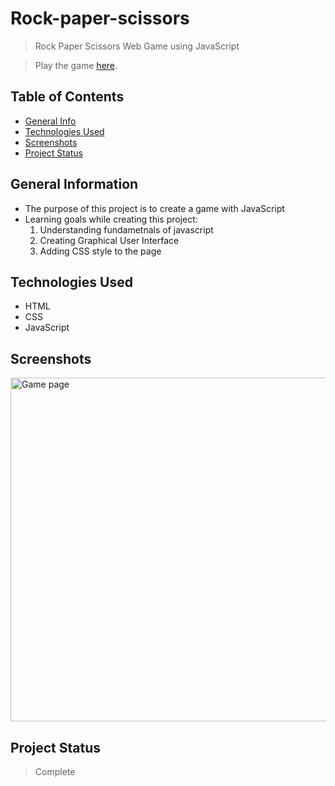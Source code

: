 # Rock-paper-scissors

> Rock Paper Scissors Web Game using JavaScript

> Play the game <a href="https://przewnic.github.io/Rock-paper-scissors/">here</a>.

## Table of Contents
* [General Info](#general-information)
* [Technologies Used](#technologies-used)
* [Screenshots](#screenshots)
* [Project Status](#project-status)


## General Information
- The purpose of this project is to create a game with JavaScript
- Learning goals while creating this project:
  1. Understanding fundametnals of javascript
  2. Creating Graphical User Interface
  3. Adding CSS style to the page

## Technologies Used
- HTML
- CSS
- JavaScript

## Screenshots

<img src="https://user-images.githubusercontent.com/24957921/173251078-f7050454-9b8b-4a3c-bd39-37c0e2299758.png" alt="Game page" width=550>

## Project Status
> Complete
